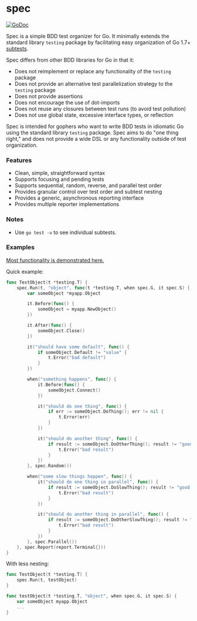 # spec

[![GoDoc](https://godoc.org/github.com/sclevine/spec?status.svg)](https://godoc.org/github.com/sclevine/spec)

Spec is a simple BDD test organizer for Go. It minimally extends the standard
library `testing` package by facilitating easy organization of Go 1.7+
[subtests](https://blog.golang.org/subtests).

Spec differs from other BDD libraries for Go in that it:
- Does not reimplement or replace any functionality of the `testing` package
- Does not provide an alternative test parallelization strategy to the `testing` package
- Does not provide assertions
- Does not encourage the use of dot-imports
- Does not reuse any closures between test runs (to avoid test pollution)
- Does not use global state, excessive interface types, or reflection

Spec is intended for gophers who want to write BDD tests in idiomatic Go using
the standard library `testing` package. Spec aims to do "one thing right,"
and does not provide a wide DSL or any functionality outside of test
organization.

### Features

- Clean, simple, straightforward syntax
- Supports focusing and pending tests
- Supports sequential, random, reverse, and parallel test order
- Provides granular control over test order and subtest nesting
- Provides a generic, asynchronous reporting interface
- Provides multiple reporter implementations

### Notes

- Use `go test -v` to see individual subtests.

### Examples

[Most functionality is demonstrated here.](spec_test.go#L238)

Quick example:

```go
func TestObject(t *testing.T) {
    spec.Run(t, "object", func(t *testing.T, when spec.G, it spec.S) {
        var someObject *myapp.Object

        it.Before(func() {
            someObject = myapp.NewObject()
        })

        it.After(func() {
            someObject.Close()
        })

        it("should have some default", func() {
            if someObject.Default != "value" {
                t.Error("bad default")
            }
        })

        when("something happens", func() {
            it.Before(func() {
                someObject.Connect()
            })

            it("should do one thing", func() {
                if err := someObject.DoThing(); err != nil {
                    t.Error(err)
                }
            })

            it("should do another thing", func() {
                if result := someObject.DoOtherThing(); result != "good result" {
                    t.Error("bad result")
                }
            })
        }, spec.Random())

        when("some slow things happen", func() {
            it("should do one thing in parallel", func() {
                if result := someObject.DoSlowThing(); result != "good result" {
                    t.Error("bad result")
                }
            })

            it("should do another thing in parallel", func() {
                if result := someObject.DoOtherSlowThing(); result != "good result" {
                    t.Error("bad result")
                }
            })
        }, spec.Parallel())
    }, spec.Report(report.Terminal{}))
}
```

With less nesting:

```go
func TestObject(t *testing.T) {
    spec.Run(t, testObject)
}

func testObject(t *testing.T, "object", when spec.G, it spec.S) {
    var someObject myapp.Object
    ...
}
```
